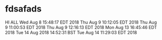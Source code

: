 # fdsafads


HI ALL
Wed Aug 8 15:48:17 EDT 2018
Thu Aug 9 10:12:05 EDT 2018
Thu Aug 9 11:00:53 EDT 2018
Thu Aug 9 12:16:13 EDT 2018
Mon Aug 13 16:45:46 EDT 2018
Tue 14 Aug 2018 14:52:31 BST
Tue Aug 14 11:29:03 EDT 2018
